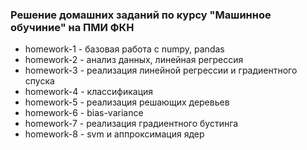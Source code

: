 ### Решение домашних заданий по курсу "Машинное обучиние" на ПМИ ФКН

- homework-1 - базовая работа с numpy, pandas
- homework-2 - анализ данных, линейная регрессия 
- homework-3 - реализация линейной регрессии и градиентного спуска
- homework-4 - классификация
- homework-5 - реализация решающих деревьев
- homework-6 - bias-variance
- homework-7 - реализация градиентного бустинга
- homework-8 - svm и аппроксимация ядер
